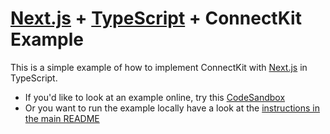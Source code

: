 # [Next.js](https://nextjs.org/) + [TypeScript](https://www.typescriptlang.org/) + ConnectKit Example

This is a simple example of how to implement ConnectKit with [Next.js](https://nextjs.org/) in TypeScript.

- If you'd like to look at an example online, try this [CodeSandbox](https://codesandbox.io/s/qnvyqe?file=/README.md)
- Or you want to run the example locally have a look at the [instructions in the main README](https://github.com/family/connectkit/blob/main/README.md#running-examples-locally)
